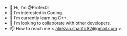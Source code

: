 - 👋 Hi, I’m @Profex0r
- 👀 I’m interested in Coding.
- 🌱 I’m currently learning C++.
- 💞️ I’m looking to collaborate with other developers.
- 📫 How to reach me < alirezaa.sharifii.82@gmail.com >.

<!---
Profex0r/Profex0r is a ✨ special ✨ repository because its `README.md` (this file) appears on your GitHub profile.
You can click the Preview link to take a look at your changes.
--->
